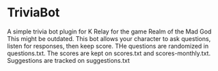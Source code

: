 # TriviaBot
A simple trivia bot plugin for K Relay for the game Realm of the Mad God
This might be outdated. 
This bot allows your character to ask questions, listen for responses, then keep score. THe questions are randomized in questions.txt. The scores are kept on scores.txt and scores-monthly.txt. Suggestions are tracked on suggestions.txt
